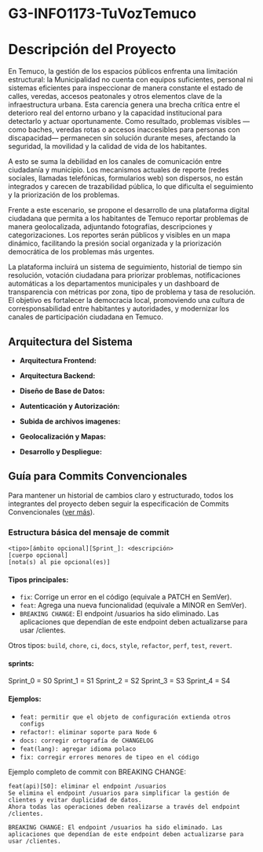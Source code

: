 # G3-INFO1173-TuVozTemuco
# Descripción del Proyecto

En Temuco, la gestión de los espacios públicos enfrenta una limitación estructural: la Municipalidad no cuenta con equipos suficientes, personal ni sistemas eficientes para inspeccionar de manera constante el estado de calles, veredas, accesos peatonales y otros elementos clave de la infraestructura urbana. Esta carencia genera una brecha crítica entre el deterioro real del entorno urbano y la capacidad institucional para detectarlo y actuar oportunamente. Como resultado, problemas visibles —como baches, veredas rotas o accesos inaccesibles para personas con discapacidad— permanecen sin solución durante meses, afectando la seguridad, la movilidad y la calidad de vida de los habitantes.

A esto se suma la debilidad en los canales de comunicación entre ciudadanía y municipio. Los mecanismos actuales de reporte (redes sociales, llamadas telefónicas, formularios web) son dispersos, no están integrados y carecen de trazabilidad pública, lo que dificulta el seguimiento y la priorización de los problemas.

Frente a este escenario, se propone el desarrollo de una plataforma digital ciudadana que permita a los habitantes de Temuco reportar problemas de manera geolocalizada, adjuntando fotografías, descripciones y categorizaciones. Los reportes serán públicos y visibles en un mapa dinámico, facilitando la presión social organizada y la priorización democrática de los problemas más urgentes.

La plataforma incluirá un sistema de seguimiento, historial de tiempo sin resolución, votación ciudadana para priorizar problemas, notificaciones automáticas a los departamentos municipales y un dashboard de transparencia con métricas por zona, tipo de problema y tasa de resolución. El objetivo es fortalecer la democracia local, promoviendo una cultura de corresponsabilidad entre habitantes y autoridades, y modernizar los canales de participación ciudadana en Temuco.

## Arquitectura del Sistema

- **Arquitectura Frontend:** 

- **Arquitectura Backend:** 

- **Diseño de Base de Datos:** 

- **Autenticación y Autorización:** 

- **Subida de archivos imagenes:** 

- **Geolocalización y Mapas:** 

- **Desarrollo y Despliegue:** 



## Guía para Commits Convencionales

Para mantener un historial de cambios claro y estructurado, todos los integrantes del proyecto deben seguir la especificación de Commits Convencionales ([ver más](https://www.conventionalcommits.org/es/v1.0.0)).

### Estructura básica del mensaje de commit

```
<tipo>[ámbito opcional][Sprint_]: <descripción>
[cuerpo opcional]
[nota(s) al pie opcional(es)]
```

#### Tipos principales:
- `fix`: Corrige un error en el código (equivale a PATCH en SemVer).
- `feat`: Agrega una nueva funcionalidad (equivale a MINOR en SemVer).
- `BREAKING CHANGE`: El endpoint /usuarios ha sido eliminado. Las aplicaciones que dependían de este endpoint deben actualizarse para usar /clientes.

Otros tipos: `build`, `chore`, `ci`, `docs`, `style`, `refactor`, `perf`, `test`, `revert`.

#### sprints:
Sprint_0 = S0
Sprint_1 = S1
Sprint_2 = S2
Sprint_3 = S3
Sprint_4 = S4

#### Ejemplos:

- `feat: permitir que el objeto de configuración extienda otros configs`
- `refactor!: eliminar soporte para Node 6`
- `docs: corregir ortografía de CHANGELOG`
- `feat(lang): agregar idioma polaco`
- `fix: corregir errores menores de tipeo en el código`

Ejemplo completo de commit con BREAKING CHANGE:

```
feat(api)[S0]: eliminar el endpoint /usuarios
Se elimina el endpoint /usuarios para simplificar la gestión de clientes y evitar duplicidad de datos.
Ahora todas las operaciones deben realizarse a través del endpoint /clientes.

BREAKING CHANGE: El endpoint /usuarios ha sido eliminado. Las aplicaciones que dependían de este endpoint deben actualizarse para usar /clientes.
```